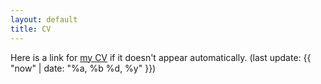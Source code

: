 ```yaml
---
layout: default
title: CV
---
```


Here is a link for [my CV](https://github.com/xiang-ji-ncsu/xiang-ji-ncsu.github.io/raw/master/CV/Ji%20CV.pdf) if it doesn't appear automatically. (last update: {{ "now" | date: "%a, %b %d, %y" }})

<style>
.pdfobject-container {    
	width: 600px;
   height: 700px;
}
</style>

<div id="cv"></div>
<script src="/script/pdfobject.js"></script>
<script>PDFObject.embed("/CV/Ji%20CV.pdf#toolbar=0&navpanes=0", "#cv");</script>